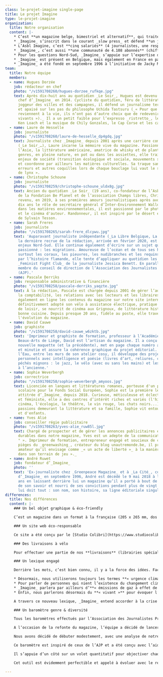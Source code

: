 ```yaml
---
class: le-projet-imagine single-page
title: Le projet Imagine
type: le-projet-imagine
organization:
  title: Notre organisation
  content: |-
    * C’est **un magazine belge, bimestriel et alternatif**, qui traite des questions d’**écologie, de société et de relations Nord-Sud.** Il est édité par une Asbl, indépendante de tout groupe de presse et de tout parti politique, et géré par l’équipe qui le réalise.
    * _Imagine_ s’inscrit dans le courant _slow press_ et défend **un journalisme d’impact, au long cours, à la fois vivant et critique, apaisé et constructif**. Tous les deux mois, il recherche la qualité plutôt que la quantité. Il ralentit pour offrir à ses lecteurs une information originale, fiable et nuancée.
    * L’Asbl Imagine, c’est **cinq salariés** (4 journalistes, une responsable administrative et financière), un **graphiste et une correctrice indépendants**, une équipe de **collaborateurs réguliers** (journalistes, illustrateurs, photographes, chroniqueurs…), un conseiller régie publicitaire free lance et une équipe d’ambassadeurs Imagine.
    * _Imagine_, c’est aussi **une communauté de 4.108 abonnés** (chiffres arrêtés fin mai 2020), et une moyenne de 1 200 exemplaires vendus par numéro en 2019 (librairies, magasins bio…). C’est **un modèle économique mixte** qui s’appuie sur les abonnements (50%), les ventes au numéro (10 %), des suppléments rédactionnels et des annonces publicitaires éthiques et durables (7 %), un soutien de son partenaire CNCD 11.11.11 et une aide à la presse périodique d’opinion de la Fédération Wallonie-Bruxelles (33 %).
    * Pour les questions Nord-Sud, _Imagine_ s’appuie sur l’expertise de son partenaire, **le Centre national de coopération au développement (CNCD-11.11.11),** une coupole qui réunit 90 organisations non gouvernementales (ONG) belges de solidarité internationale. Au fil de son histoire, notre magazine a également tissé des liens étroits avec le monde associatif, les universités, les mouvements citoyens… _Imagine_ est également associé depuis 2018 à **l’Asbl Climate Voices – Les Voix du climat** qui a pour objectifs d’informer, de sensibiliser et d’accompagner différents publics sur les changements climatiques et en particulier les enjeux de la transition écologique et sociale.
    * _Imagine_ est présent en Belgique, mais également en France en partenariat **avec Les Liens qui Libèrent** qui assure sa distribution dans l’Hexagone. Créée en 2014 en association avec Actes Sud, cette jeune maison d’édition française interroge la question de la crise des liens dans nos sociétés occidentales. A l’automne, _Imagine_ & LLL co-éditeront un hors-série inédit autour de l’origine des catastrophes.
    * _Imagine_ a été fondé en septembre 1996 à l’initiative de Jacky Morael, alors secrétaire fédéral d’Ecolo avec l’appui de son parti et la venue d’André Ruwet (ex-rédacteur en chef du magazine _Greenpeace_ et journaliste à _La Cité_). En janvier 2003, les Verts ont décidé de renoncer à _Imagine_ et de créer leur propre publication. La rédaction a ensuite racheté le titre, créé **son Asbl et relancé ce média de manière totalement autonome.** En 2004, elle s’est associée avec le CNCD-11.11.11 pour développer l’aspect Nord-Sud. En 2014, elle a entrepris une première réforme importante (52 à 100 pages, nouveau format…). Avec le processus #Imagine2020, l’équipe franchit un pas supplémentaire en se positionnant comme **« le » magazine des mutations en cours et à venir**.
team:
  title: Notre équipe
  members:
  - name: Hugues Dorzée
    job: rédacteur en chef
    photo: "/v1591708260/hugues-dorzee_rufkqe.jpg"
    text: Après dix-huit ans au quotidien _Le Soir_, Hugues est devenu rédacteur en
      chef d’_Imagine_ en 2014. Cycliste du quotidien, féru de littérature anglo-saxonne,
      joggeur des villes et des campagnes, il défend un journalisme terre-à-terre
      et apaisé sur les pas du philosophe Uchida Tastsuru (_« Pour que les médias
      reviennent à la vie, ils n’ont pas d’autre choix que de redevenir des êtres
      vivants »)._ Il a un petit faible pour l’expresso _ristretto_, les films de
      Ken Loach et la musique de Chily Gonzales, le Cap Corse et les cabanes perchées.
  - name: Laure de Hesselle
    job: journaliste
    photo: "/v1591708260/laure-de-hesselle_dp4gdq.jpg"
    text: Journaliste chez _Imagine_ depuis 2001 après une carrière comme indépendante
      (_Le Soir_…), Laure incarne la mémoire vive du magazine. Passionnée par le cinéma,
      l’Asie, la littérature américaine, amatrice de whisky et de plantes en tous
      genres, en pleine nature, en pot ou dans les assiettes, elle traite des grands
      enjeux de société (transition écologique et sociale, mouvements sociaux, urbanisme…)
      et coordonne par ailleurs les matières culturelles. Sa traque sans pitié des
      erreurs et autres coquilles lors de chaque bouclage lui vaut le surnom d’« œil
      de lynx ».
  - name: Christophe Schoune
    job: journaliste
    photo: "/v1591708259/christophe-schoune_uldx8g.jpg"
    text: Ancien du quotidien _Le Soir_ (19 ans), co-fondateur de l’Asbl Climate Voices,
      de la Fondation Be Planet et de l’association Champs libres, Christophe est
      revenu, en 2019, à ses premières amours journalistiques après avoir occupé pendant
      dix ans le rôle de secrétaire général d’Inter-Environnement Wallonie. Spécialisé
      dans les matières environnementales, il est passionné par le photo-reportage
      et le cinéma d'auteur. Randonneur, il est inspiré par le désert et le cheminement
      de Sylvain Tesson.
  - name: Sarah Freres
    job: journaliste
    photo: "/v1591708265/sarah-frere_dlcywu.jpg"
    text: 'Auparavant journaliste indépendante (_La Libre Belgique, La Dernière Heure_),
      la dernière recrue de la rédaction, arrivée en février 2020, est en charge des
      enjeux Nord-Sud. Elle continue également d’écrire sur un sujet qui l’a toujours
      passionné : les migrations. Amoureuse de l’océan et de tous ses habitants (mais
      surtout les coraux, les pieuvres, les nudibranches et les requins), fascinée
      par l’histoire flamande, elle tente d’appliquer au quotidien les consignes du
      _Feminist Fight Club_ de la journaliste Jessica Benett. En parallèle, elle aussi
      membre du conseil de direction de l’Association des Journalistes Professionnels
      (AJP).'
  - name: Pascale Derriks
    job: responsable administrative & financière
    photo: "/v1591708258/pascale-derriks_yaqzte.jpg"
    text: À la rédaction, Pascale est chargée depuis 2001 de gérer l’administration,
      la comptabilité, les relations avec les lecteurs et les libraires. Elle met
      également en ligne les contenus du magazine sur notre site internet. Elle a
      définitivement adopté son vélo à assistance électrique, pratique plusieurs sports
      de loisir, se nourrit de cinéma aux Grignoux, de littérature historique et de…
      bonne cuisine. Depuis presque 20 ans, fidèle au poste, elle traverse sans encombre
      l'évolution du magazine.
  - name: David Cauwe
    job: graphiste
    photo: "/v1591708258/david-cauwe_w6zktb.jpg"
    text: 'Imprimeur et graphiste de formation, professeur à l’Académie Royale des
      Beaux-Arts de Liège, David est l’artisan du magazine. Il a conçu de A à Z la
      nouvelle maquette (et la précédente), met en page chaque numéro avec talent
      et minutie et assure la cohérence graphique du projet éditorial. Au 23 rue Sous
      l’Eau, entre les murs de son atelier cosy, il développe des projets créatifs
      personnels avec intelligence et poésie (livres d’art, reliures, cartes…). Ses
      péchés mignons : le jazz, le vélo (avec ou sans les mains) et les typographiques
      à l’ancienne.'
  - name: Sophie Weverbergh
    job: correctrice
    photo: "/v1591708258/sophie-weverbergh_amyoos.jpg"
    text: Licenciée en langues et littératures romanes, porteuse d'un projet d'accrochage
      scolaire pour le Fonds Social Européen, Sophie est la première lectrice et correctrice
      attitrée d’_Imagine_ depuis 2018. Curieuse, méticuleuse et éclectique, humaniste
      et féministe, elle a des centres d’intérêt riches et variés (l'histoire, le
      cinéma, l'écologie, le théâtre, le vin rouge, les chats noirs...). Ses premières
      passions demeurant la littérature et sa famille, Sophie vit entourée de livres
      et d'enfants.
  - name: Yves Alié
    job: conseiller régie publicitaire
    photo: "/v1591708263/yves-alie_ruw85l.jpg"
    text: Chargé de prospecter et de gérer les annonces publicitaires éthiques et
      durables dans notre magazine, Yves est un adepte de la communication « à 360
      ° ». Imprimeur de formation, entrepreneur engagé et soucieux de contourner les
      pièges du _greenwashing_, créateur du blog unautremonde.be, il pratique la photo
      amateur qu’il envisage comme _« un acte de liberté »_ à la manière _« d’un gosse
      dans son terrain de jeu »._
  - name: André Ruwet
    job: fondateur d’_Imagine_
    photo: ''
    text: 'Ex-journaliste chez _Greenpeace Magazine_ et à _La Cité_, co-fondateur
      d’_Imagine_ en septembre 1996, André est décédé le 9 mai 2018 à l’âge de 67
      ans en laissant derrière lui un magazine qu’il a porté à bout de bras, irrigué
      de son savoir et nourri de ses convictions pendant plus de vingt ans. _Imagine_
      lui doit tout : son nom, son histoire, sa ligne éditoriale singulière.'
differences:
  title: Nos différences
  content: |-
    ### Un bel objet graphique & éco-friendly

    C’est un magazine dans un format à la française (205 x 265 mm, dos collé). La maquette est réalisée par l’Atelier David Cauwe (Liège). C’est aussi une publication éco-responsable (papier Lenza Green, 100 % recyclé, label FSC, encres végétales) imprimé au sein d’une entreprise familiale, locale et spécialisée dans l’édition durable (Kliemo, Eupen).

    ### Un site web éco-responsable

    Ce site a été conçu par le [Studio Colibri](https://www.studiocolibri.be "Studio Colibri") dans un esprit éco-responsable (code artisanal sur mesure, images et fonctionnalités allégées, peu de data mobile, peu d’affichages rapides…). Il est optimisé et va évoluer avec le temps. A l’ère du tout numérique, _Imagine_ s’efforce ainsi de rester fidèle à deux fondamentaux : une temporalité lente et une volonté de réduire au maximum son empreinte environnementale.

    ### Des livraisons à vélo

    Pour effectuer une partie de nos **livraisons** (librairies spécialisées, magasins bio…), nous travaillons avec la coopérative Rayon 9 (notre Asbl est membre de celle-ci) et leurs collègues du Coursier wallon (Namur et Mons) et Dioxyde de Gambettes (Bruxelles). En dehors de celles-ci, nos magazines sont distribués par Tondeur Diffusion.

    ### Un lexique engagé

    Derrière les mots, c’est bien connu, il y a la force des idées. Face aux bouleversements environnementaux en cours, la rédaction d’_Imagine_ a décidé d’adopter une ligne directrice lexicale plus claire inspirée de la charte rédigée par nos confrères du journal britannique _The Guardian_.

    * Désormais, nous utiliserons toujours les termes **« urgence climatique »** ou **« crise climatique »** plutôt que « changement climatique » qui, selon nous, ne reflète pas suffisamment la gravité de la situation. Pour décrire le phénomène au sens scientifique ou géophysique, nous opterons pour l’expression **« dérèglement climatique ».**
    * Pour parler de personnes qui nient l’existence du changement climatique ou le fait qu’il soit causé par l’activité humaine, nous utiliserons systématiquement l’expression **« climato-négationnistes »**, plutôt que « climato-sceptiques ». En effet, derrière le scepticisme, il y a l’idée de doute, d’incrédulité. Or le débat ne peut en aucun cas se poser en ces termes : les preuves scientifiques sont avérées et nombreuses. Les réfuter, c’est pratiquer du négationnisme.
    * _Imagine_ parlera par ailleurs d’**« émissions de gaz à effet de serre »** plutôt que d'« émissions de carbone » ou d'« émissions de dioxyde de carbone ». Bien que ces deux expressions ne soient pas inexactes, nous préférons utiliser un terme qui intègre tous les gaz nuisibles au climat, y compris le méthane, les oxydes d'azote, les CFC…
    * Enfin, nous parlerons désormais du **« vivant »** pour évoquer l’ensemble des organismes non-humains (plantes, animaux, micro-organismes…) et de **« biodiversité »** quand il s’agit d’un contexte plus scientifique.

    A travers ce nouveau lexique, _Imagine_ entend accorder à la crise climatique toute l’attention qu’elle exige.

    ### Un baromètre genre & diversité

    Tous les baromètres effectués par l’Association des Journalistes Professionnels (AJP) débouchent sur le même constat : les femmes, les personnes racisées et les minorités de genre sont sous-représentées dans l’espace médiatique. Si notre rédaction veut penser chaque numéro comme le reflet de la diversité de notre société, nous ne sommes pas exempts de certains biais, profondément ancrés.

    A l’occasion de la refonte du magazine, l’équipe a décidé de lancer son propre baromètre, disponible dans chaque numéro. Encore perfectible, cet outil sera amélioré au fil du temps.

    Nous avons décidé de débuter modestement, avec une analyse de notre dossier (21 pages).

    Ce baromètre est inspiré de ceux de l’AJP et a été conçu avec l’aide précieuse de Florence Le Cam (professeure de journalisme à l’ULB, qui figure aussi parmi le groupe des Pisteurs d’Imagine), Lise Ménalque (assistante-doctorante en sciences de l'information et de la communication à l’ULB) et Sabri Derinöz (chercheur en sciences sociales, qui a notamment été en charge de la première étude de la diversité et de l’égalité portant sur la presse écrite belge francophone au sein de l’AJP).

    Il s’appuie d’un côté sur un volet quantitatif pour objectiver chaque numéro et constater les lacunes. Car nous sommes conscients que compter est insuffisant – les chiffres ne disent rien des stéréotypes que nous pourrions reproduire, consciemment ou inconsciemment –, le second volet est davantage qualitatif.

    Cet outil est évidemment perfectible et appelé à évoluer avec le regard d’experts, de personnalités de la société civile, de vous, nos lecteurs, avec la ferme intention qu’il puisse nous servir dans nos pratiques rédactionnelles afin d’assurer une meilleure représentation du genre et de la diversité dans nos colonnes.

---
```

